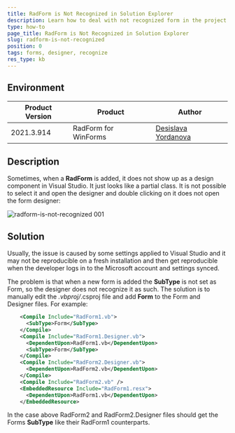 ```yaml
---
title: RadForm is Not Recognized in Solution Explorer
description: Learn how to deal with not recognized form in the project.
type: how-to
page_title: RadForm is Not Recognized in Solution Explorer
slug: radform-is-not-recognized
position: 0
tags: forms, designer, recognize
res_type: kb
---
```


## Environment
 
|Product Version|Product|Author|
|----|----|----|
|2021.3.914|RadForm for WinForms|[Desislava Yordanova](https://www.telerik.com/blogs/author/desislava-yordanova)|
 
## Description

Sometimes, when a **RadForm** is added, it does not show up as a design component in Visual Studio. It just looks like a partial class. It is not possible to select it and open the designer and double clicking on it does not open the form designer:

![radform-is-not-recognized 001](images/radform-is-not-recognized001.png)

## Solution 

Usually, the issue is caused by some settings applied to Visual Studio and it may not be reproducible on a fresh installation and then get reproducible when the developer logs in to the Microsoft account and settings synced. 

The problem is that when a new form is added the **SubType** is not set as Form, so the designer does not recognize it as such. The solution is to manually edit the *.vbproj/*.csproj file and add **<SubType>Form</SubType>** to the Form and Designer files. For example: 

```XML
    <Compile Include="RadForm1.vb">
      <SubType>Form</SubType>
    </Compile>
    <Compile Include="RadForm1.Designer.vb">
      <DependentUpon>RadForm1.vb</DependentUpon>
      <SubType>Form</SubType>
    </Compile>
    <Compile Include="RadForm2.Designer.vb">
      <DependentUpon>RadForm2.vb</DependentUpon>
    </Compile>
    <Compile Include="RadForm2.vb" />
    <EmbeddedResource Include="RadForm1.resx">
      <DependentUpon>RadForm1.vb</DependentUpon>
    </EmbeddedResource>
```

In the case above RadForm2 and RadForm2.Designer files should get the Forms **SubType** like their RadForm1 counterparts.
 




    
   
  
    
 
